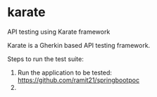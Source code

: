# karate
API testing using Karate framework

Karate is a Gherkin based API testing framework.

Steps to run the test suite:
1. Run the application to be tested: https://github.com/ramit21/springbootpoc
2.  
